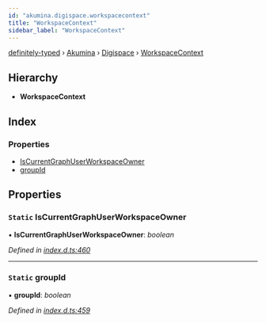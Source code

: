```yaml
---
id: "akumina.digispace.workspacecontext"
title: "WorkspaceContext"
sidebar_label: "WorkspaceContext"
---
```


[definitely-typed](../index.md) › [Akumina](../modules/akumina.md) › [Digispace](../modules/akumina.digispace.md) › [WorkspaceContext](akumina.digispace.workspacecontext.md)

## Hierarchy

* **WorkspaceContext**

## Index

### Properties

* [IsCurrentGraphUserWorkspaceOwner](akumina.digispace.workspacecontext.md#static-iscurrentgraphuserworkspaceowner)
* [groupId](akumina.digispace.workspacecontext.md#static-groupid)

## Properties

### `Static` IsCurrentGraphUserWorkspaceOwner

▪ **IsCurrentGraphUserWorkspaceOwner**: *boolean*

*Defined in [index.d.ts:460](https://github.com/DefinitelyTyped/DefinitelyTyped/blob/0b97a539e8/types/akumina-core/index.d.ts#L460)*

___

### `Static` groupId

▪ **groupId**: *boolean*

*Defined in [index.d.ts:459](https://github.com/DefinitelyTyped/DefinitelyTyped/blob/0b97a539e8/types/akumina-core/index.d.ts#L459)*
